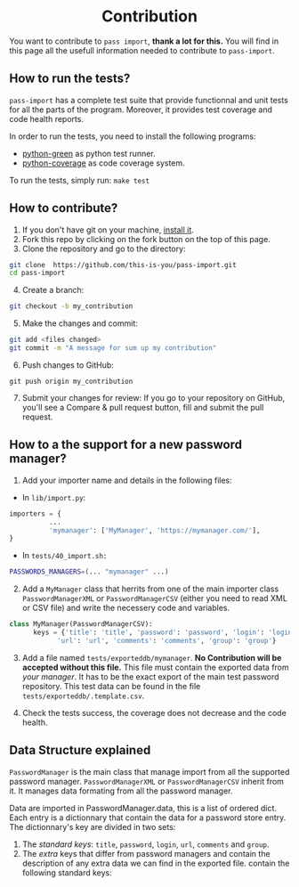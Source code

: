 <h1 align="center">Contribution</h1>

You want to contribute to `pass import`, **thank a lot for this.** You will find
in this page all the usefull information needed to contribute to `pass-import`.

## How to run the tests?

`pass-import` has a complete test suite that provide functionnal and unit tests
for all the parts of the program. Moreover, it provides test coverage and code
health reports.

In order to run the tests, you need to install the following programs:
* [python-green][pgreen] as python test runner.
* [python-coverage][pcoverage] as code coverage system.

To run the tests, simply run: `make test`


## How to contribute?

1. If you don't have git on your machine, [install it][git].
2. Fork this repo by clicking on the fork button on the top of this page.
3. Clone the repository and go to the directory:
```sh
git clone  https://github.com/this-is-you/pass-import.git
cd pass-import
```
4. Create a branch:
```sh
git checkout -b my_contribution
```
5. Make the changes and commit:
```sh
git add <files changed>
git commit -m "A message for sum up my contribution"
```
6. Push changes to GitHub:
```
git push origin my_contribution
```
7. Submit your changes for review: If you go to your repository on GitHub,
you'll see a Compare & pull request button, fill and submit the pull request.


## How to a the support for a new password manager?

1. Add your importer name and details in the following files:
  * In `lib/import.py`:
```python
importers = {
          ...
          'mymanager': ['MyManager', 'https://mymanager.com/'],
}
```

  * In `tests/40_import.sh:`
```sh
PASSWORDS_MANAGERS=(... "mymanager" ...)
```

2. Add a `MyManager` class that herrits from one of the main importer class
`PasswordManagerXML` or `PasswordManagerCSV` (either you need to read XML or CSV
file) and write the necessery code and variables.
```python
class MyManager(PasswordManagerCSV):
      keys = {'title': 'title', 'password': 'password', 'login': 'login',
            'url': 'url', 'comments': 'comments', 'group': 'group'}
```

3. Add a file named `tests/exporteddb/mymanager`. **No Contribution will be
accepted without this file.** This file must contain the exported data from
*your manager*. It has to be the exact export of the main test password
repository. This test data can be found in the file `tests/exporteddb/.template.csv`.

4. Check the tests success, the coverage does not decrease and the code health.


## Data Structure explained

`PasswordManager` is the main class that manage import from all the supported
password manager. `PasswordManagerXML` or `PasswordManagerCSV` inherit from it.
It manages data formating from all the password manager.

Data are imported in PasswordManager.data, this is a list of ordered dict. Each
entry is a dictionnary that contain the data for a password store entry. The
dictionnary's key are divided in two sets:
1. The *standard keys*: `title`, `password`, `login`, `url`, `comments` and
`group`.
2. The *extra* keys that differ from password managers and contain the
description of any extra data we can find in the exported file.
contain the following standard keys:


[mt]: https://en.wikipedia.org/wiki/Mutation_testing
[pgreen]: https://github.com/CleanCut/green
[pcoverage]: http://nedbatchelder.com/code/coverage/
[git]: https://help.github.com/articles/set-up-git/
